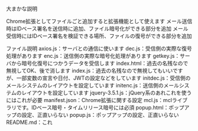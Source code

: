 大まかな説明

Chrome拡張としてファイルごと追加すると拡張機能として使えます
メール送信時はIDベース署名を送信時に追加、ファイル暗号化ができる部分を追加
メール受信時にはIDベース署名を検証できる場所、ファイルの復号ができる部分を追加

ファイル説明
axios.js：サーバとの通信に使います
dec.js：受信側の実際な復号処理があります
enc.js：送信側の実際な暗号化処理があります
getkey.js：サーバから暗号化復号につかうデータを受信します
index.html：過去の名残なので無視してOK、後で消します
index.js：過去の名残なので無視してもいいですが、一部変数の宣言や日付、JWTの設定などをしています
initdec.js：受信側のメールシステムのレイアウトを設定しています
initenc.js：送信側のメールシステムのレイアウトを設定しています
jquery-3.5.1.js：jQuery系のあれこれを使うにはこれが必要
manifest.json：Chrome拡張に関する設定
mcl.js：mclライブラリです。IDベース暗号・タイムリリース暗号には必須
popup.html：ポップアップの設定、正直いらない
popup.js：ポップアップの設定、正直いらない
README.md：これ